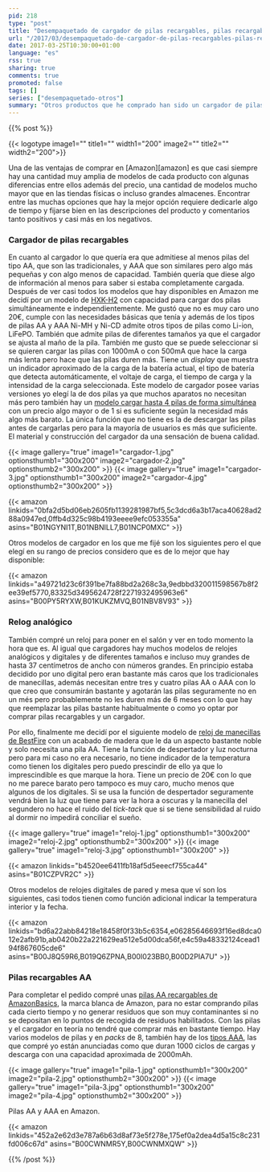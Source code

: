 ```yaml
---
pid: 218
type: "post"
title: "Desempaquetado de cargador de pilas recargables, pilas recargables AA y reloj despertador"
url: "/2017/03/desempaquetado-de-cargador-de-pilas-recargables-pilas-recargables-aa-y-reloj-despertador/"
date: 2017-03-25T10:30:00+01:00
language: "es"
rss: true
sharing: true
comments: true
promoted: false
tags: []
series: ["desempaquetado-otros"]
summary: "Otros productos que he comprado han sido un cargador de pilas recargables que admitiese los tipos AA y AAA, también he comprado unas pilas AA que he incluido en el mismo pedido."
---
```


{{% post %}}

{{< logotype image1="" title1="" width1="200" image2="" title2="" width2="200">}}

Una de las ventajas de comprar en [Amazon][amazon] es que casi siempre hay una cantidad muy amplia de modelos de cada producto con algunas diferencias entre ellos además del precio, una cantidad de modelos mucho mayor que en las tiendas físicas o incluso grandes almacenes. Encontrar entre las muchas opciones que hay la mejor opción requiere dedicarle algo de tiempo y fijarse bien en las descripciones del producto y comentarios tanto positivos y casi más en los negativos.

### Cargador de pilas recargables

En cuanto al cargador lo que quería era que admitiese al menos pilas del tipo AA, que son las tradicionales, y AAA que son similares pero algo más pequeñas y con algo menos de capacidad. También quería que diese algo de información al menos para saber si estaba completamente cargada. Después de ver casi todos los modelos que hay disponibles en Amazon me decidí por un modelo de [HXK-H2](https://amzn.to/2ng7pwd) con capacidad para cargar dos pilas simultáneamente e independientemente. Me gustó que no es muy caro uno 20€, cumple con las necesidades básicas que tenía y además de los tipos de pilas AA y AAA Ni-MH y Ni-CD admite otros tipos de pilas como Li-ion, LiFePO. También que admite pilas de diferentes tamaños ya que el cargador se ajusta al maño de la pila. También me gusto que se puede seleccionar si se quieren cargar las pilas con 1000mA o con 500mA que hace la carga más lenta pero hace que las pilas duren más. Tiene un _display_ que muestra un indicador aproximado de la carga de la batería actual, el tipo de batería que detecta automáticamente, el voltaje de carga, el tiempo de carga y la intensidad de la carga seleccionada. Este modelo de cargador posee varias versiones yo elegí la de dos pilas ya que muchos aparatos no necesitan más pero también hay un [modelo cargar hasta 4 pilas de forma simultánea](https://amzn.to/2nR9Zw7) con un precio algo mayor o de 1 si es suficiente según la necesidad más algo más barato. La única función que no tiene es la de descargar las pilas antes de cargarlas pero para la mayoría de usuarios es más que suficiente. El material y construcción del cargador da una sensación de buena calidad.

{{< image
    gallery="true"
    image1="cargador-1.jpg" optionsthumb1="300x200"
    image2="cargador-2.jpg" optionsthumb2="300x200" >}}
{{< image
    gallery="true"
    image1="cargador-3.jpg" optionsthumb1="300x200"
    image2="cargador-4.jpg" optionsthumb2="300x200" >}}

{{< amazon
    linkids="0bfa2d5bd06eb2605fb1139281987bf5,5c3dcd6a3b17aca40628ad288a0947ed,0ffb4d325c98b4193eeee9efc053355a"
    asins="B01NGYNI1T,B01NBNILL7,B01NCP0MXC" >}}

Otros modelos de cargador en los que me fijé son los siguientes pero el que elegí en su rango de precios considero que es de lo mejor que hay disponible:

{{< amazon
    linkids="a49721d23c6f391be7fa88bd2a268c3a,9edbbd320011598567b8f2ee39ef5770,83325d3495624728f2271932495963e6"
    asins="B00PY5RYXW,B01KUKZMVQ,B01NBV8V93" >}}

### Relog analógico

También compré un reloj para poner en el salón y ver en todo momento la hora que es. Al igual que cargadores hay muchos modelos de relojes analógicos y digitales y de diferentes tamaños e incluso muy grandes de hasta 37 centímetros de ancho con números grandes. En principio estaba decidido por uno digital pero eran bastante más caros que los tradicionales de manecillas, además necesitan entre tres y cuatro pilas AA o AAA con lo que creo que consumirán bastante y agotarán las pilas seguramente no en un més pero probablemente no les duren más de 6 meses con lo que hay que reemplazar las pilas bastante habitualmente o como yo optar por comprar pilas recargables y un cargador.

Por ello, finalmente me decidí por el siguiente modelo de [reloj de manecillas de BestFire](https://amzn.to/2ogaRq5) con un acabado de madera que le da un aspecto bastante noble y solo necesita una pila AA. Tiene la función de despertador y luz nocturna pero para mi caso no era necesario, no tiene indicador de la temperatura como tienen los digitales pero puedo prescindir de ello ya que lo imprescindible es que marque la hora. Tiene un precio de 20€ con lo que no me parece barato pero tampoco es muy caro, mucho menos que algunos de los digitales. Si se usa la función de despertador seguramente vendrá bien la luz que tiene para ver la hora a oscuras y la manecilla del segundero no hace el ruido del _tick-tack_ que si se tiene sensibilidad al ruido al dormir no impedirá conciliar el sueño.

{{< image
    gallery="true"
    image1="reloj-1.jpg" optionsthumb1="300x200"
    image2="reloj-2.jpg" optionsthumb2="300x200" >}}
{{< image
    gallery="true"
    image1="reloj-3.jpg" optionsthumb1="300x200" >}}

{{< amazon
    linkids="b4520ee6411fb18af5d5eeecf755ca44"
    asins="B01CZPVR2C" >}}

Otros modelos de relojes digitales de pared y mesa que ví son los siguientes, casi todos tienen como función adicional indicar la temperatura interior y la fecha.

{{< amazon
    linkids="bd6a22abb84218e18458f0f33b5c6354,e06285646693f16ed8dca012e2afb91b,ab0420b22a221629ea512e5d00dca56f,e4c59a48332124cead194f867605cde6"
    asins="B00J8Q59R6,B019Q6ZPNA,B00I023BB0,B00D2PIA7U" >}}

### Pilas recargables AA

Para completar el pedido compré unas [pilas AA recargables de AmazonBasics](https://amzn.to/2nxr4tP), la marca blanca de Amazon, para no estar comprando pilas cada cierto tiempo y no generar residuos que son muy contaminantes si no se depositan en lo puntos de recogida de residuos habilitados. Con las pilas y el cargador en teoría no tendré que comprar más en bastante tiempo. Hay varios modelos de pilas y en _packs_ de 8, también hay de los [tipos AAA](https://amzn.to/2nRgS0d), las que compré yo están anunciadas como que duran 1000 ciclos de cargas y descarga con una capacidad aproximada de 2000mAh.

{{< image
    gallery="true"
    image1="pila-1.jpg" optionsthumb1="300x200"
    image2="pila-2.jpg" optionsthumb2="300x200" >}}
{{< image
    gallery="true"
    image1="pila-3.jpg" optionsthumb1="300x200"
    image2="pila-4.jpg" optionsthumb2="300x200" >}}

Pilas AA y AAA en Amazon.

{{< amazon
    linkids="452a2e62d3e787a6b63d8af73e5f278e,175ef0a2dea4d5a15c8c231fd006c67d"
    asins="B00CWNMR5Y,B00CWNMXQW" >}}

{{% /post %}}
